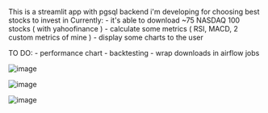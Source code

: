This is a streamlit app with pgsql backend i'm developing for choosing best stocks to invest in 
Currently:
    - it's able to download ~75 NASDAQ 100 stocks ( with yahoofinance ) 
    - calculate some metrics ( RSI, MACD, 2 custom metrics of mine )
    - display some charts to the user 

TO DO:
    - performance chart 
    - backtesting 
    - wrap downloads in airflow jobs 
    
![image](https://github.com/user-attachments/assets/93e95f43-6aab-471c-b7b5-cacb67185652)

![image](https://github.com/user-attachments/assets/70f2aa1c-e926-4d65-94af-69ee872e7e9a)

![image](https://github.com/user-attachments/assets/54cbbe70-7ef8-4eba-a310-b26be77485c5)
